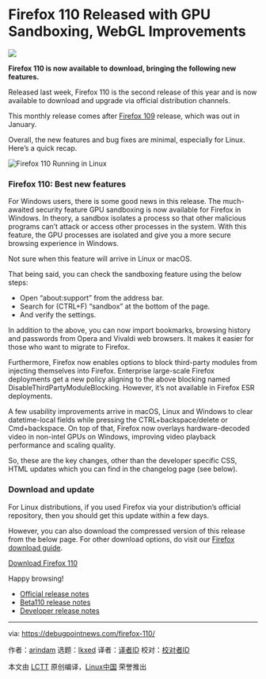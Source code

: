 [#]: subject: "Firefox 110 Released with GPU Sandboxing, WebGL Improvements"
[#]: via: "https://debugpointnews.com/firefox-110/"
[#]: author: "arindam https://debugpointnews.com/author/dpicubegmail-com/"
[#]: collector: "lkxed"
[#]: translator: " "
[#]: reviewer: " "
[#]: publisher: " "
[#]: url: " "

Firefox 110 Released with GPU Sandboxing, WebGL Improvements
======

![][1]

**Firefox 110 is now available to download, bringing the following new features.**

Released last week, Firefox 110 is the second release of this year and is now available to download and upgrade via official distribution channels.

This monthly release comes after [Firefox 109][2] release, which was out in January.

Overall, the new features and bug fixes are minimal, especially for Linux. Here’s a quick recap.

![Firefox 110 Running in Linux][3]

### Firefox 110: Best new features

For Windows users, there is some good news in this release. The much-awaited security feature GPU sandboxing is now available for Firefox in Windows. In theory, a sandbox isolates a process so that other malicious programs can’t attack or access other processes in the system. With this feature, the GPU processes are isolated and give you a more secure browsing experience in Windows.

Not sure when this feature will arrive in Linux or macOS.

That being said, you can check the sandboxing feature using the below steps:

- Open “about:support” from the address bar.
- Search for (CTRL+F) “sandbox” at the bottom of the page.
- And verify the settings.

In addition to the above, you can now import bookmarks, browsing history and passwords from Opera and Vivaldi web browsers. It makes it easier for those who want to migrate to Firefox.

Furthermore, Firefox now enables options to block third-party modules from injecting themselves into Firefox.  Enterprise large-scale Firefox deployments get a new policy aligning to the above blocking named DisableThirdPartyModuleBlocking. However, it’s not available in Firefox ESR deployments.

A few usability improvements arrive in macOS, Linux and Windows to clear datetime-local fields while pressing the CTRL+backspace/delete or Cmd+backspace. On top of that, Firefox now overlays hardware-decoded video in non-intel GPUs on Windows, improving video playback performance and scaling quality.

So, these are the key changes, other than the developer specific CSS, HTML updates which you can find in the changelog page (see below).

### Download and update

For Linux distributions, if you used Firefox via your distribution’s official repository, then you should get this update within a few days.

However, you can also download the compressed version of this release from the below page. For other download options, do visit our [Firefox download guide][4].

[Download Firefox 110][5]

Happy browsing!

- [Official release notes][6]
- [Beta110 release notes][7]
- [Developer release notes][8]

--------------------------------------------------------------------------------

via: https://debugpointnews.com/firefox-110/

作者：[arindam][a]
选题：[lkxed][b]
译者：[译者ID](https://github.com/译者ID)
校对：[校对者ID](https://github.com/校对者ID)

本文由 [LCTT](https://github.com/LCTT/TranslateProject) 原创编译，[Linux中国](https://linux.cn/) 荣誉推出

[a]: https://debugpointnews.com/author/dpicubegmail-com/
[b]: https://github.com/lkxed/
[1]: https://debugpointnews.com/wp-content/uploads/2023/02/firefox.jpg
[2]: https://debugpointnews.com/firefox-109/
[3]: https://debugpointnews.com/wp-content/uploads/2023/02/Firefox-110-Running-in-Linux.jpg
[4]: https://www.debugpoint.com/download-firefox/
[5]: https://ftp.mozilla.org/pub/firefox/releases/110.0/
[6]: https://www.mozilla.org/en-US/firefox/110.0/releasenotes/
[7]: https://www.mozilla.org/en-US/firefox/110.0beta/releasenotes/
[8]: https://developer.mozilla.org/en-US/docs/Mozilla/Firefox/Releases/110
